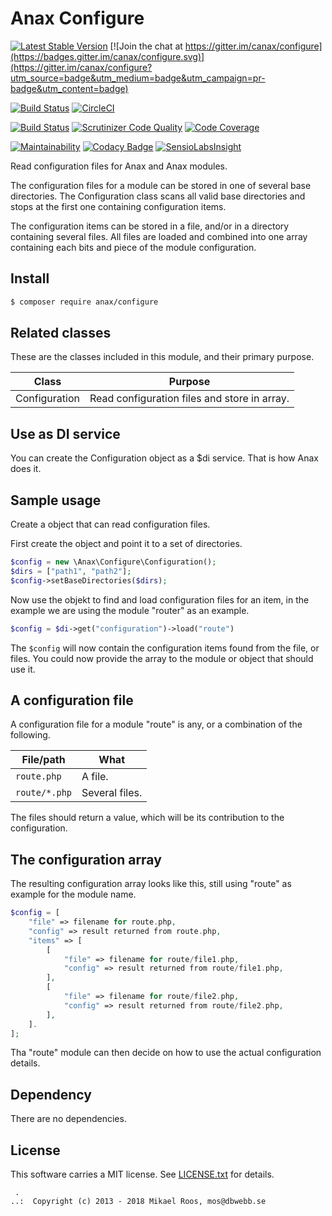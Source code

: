 Anax Configure
==================================

[![Latest Stable Version](https://poser.pugx.org/anax/configure/v/stable)](https://packagist.org/packages/anax/configure)
[![Join the chat at https://gitter.im/canax/configure](https://badges.gitter.im/canax/configure.svg)](https://gitter.im/canax/configure?utm_source=badge&utm_medium=badge&utm_campaign=pr-badge&utm_content=badge)

[![Build Status](https://travis-ci.org/canax/configure.svg?branch=master)](https://travis-ci.org/canax/configure)
[![CircleCI](https://circleci.com/gh/canax/configure.svg?style=svg)](https://circleci.com/gh/canax/configure)

[![Build Status](https://scrutinizer-ci.com/g/canax/configure/badges/build.png?b=master)](https://scrutinizer-ci.com/g/canax/configure/build-status/master)
[![Scrutinizer Code Quality](https://scrutinizer-ci.com/g/canax/configure/badges/quality-score.png?b=master)](https://scrutinizer-ci.com/g/canax/configure/?branch=master)
[![Code Coverage](https://scrutinizer-ci.com/g/canax/configure/badges/coverage.png?b=master)](https://scrutinizer-ci.com/g/canax/configure/?branch=master)

[![Maintainability](https://api.codeclimate.com/v1/badges/cda1f1d88d8c7f4aea49/maintainability)](https://codeclimate.com/github/canax/configure/maintainability)
[![Codacy Badge](https://api.codacy.com/project/badge/Grade/79d0eab0f627424da588b4b39cfc9f17)](https://www.codacy.com/app/mosbth/configure?utm_source=github.com&amp;utm_medium=referral&amp;utm_content=canax/configure&amp;utm_campaign=Badge_Grade)
[![SensioLabsInsight](https://insight.sensiolabs.com/projects/067df5c1-e2f6-4f2e-b479-79cfe511ae7c/mini.png)](https://insight.sensiolabs.com/projects/067df5c1-e2f6-4f2e-b479-79cfe511ae7c)

Read configuration files for Anax and Anax modules.

The configuration files for a module can be stored in one of several base directories. The Configuration class scans all valid base directories and stops at the first one containing configuration items.

The configuration items can be stored in a file, and/or in a directory containing several files. All files are loaded and combined into one array containing each bits and piece of the module configuration.



Install
------------------

```bash
$ composer require anax/configure
```



Related classes
------------------

These are the classes included in this module, and their primary purpose.

| Class         | Purpose |
|---------------|---------|
| Configuration | Read configuration files and store in array. |



Use as DI service
------------------

You can create the Configuration object as a $di service. That is how Anax does it.



Sample usage
------------------

Create a object that can read configuration files.

First create the object and point it to a set of directories.

```php
$config = new \Anax\Configure\Configuration();
$dirs = ["path1", "path2"];
$config->setBaseDirectories($dirs);
```

Now use the objekt to find and load configuration files for an item, in the example we are using the module "router" as an example.

```php
$config = $di->get("configuration")->load("route")
```

The `$config` will now contain the configuration items found from the file, or files. You could now provide the array to the module or object that should use it.



A configuration file
------------------

A configuration file for a module "route" is any, or a combination of the following.

| File/path     | What    |
|---------------|---------|
| `route.php`   | A file. |
| `route/*.php` | Several files. |

The files should return a value, which will be its contribution to the configuration.



The configuration array
------------------

The resulting configuration array looks like this, still using "route" as example for the module name.

```php
$config = [
    "file" => filename for route.php,
    "config" => result returned from route.php,
    "items" => [
        [
            "file" => filename for route/file1.php,
            "config" => result returned from route/file1.php,
        ],
        [
            "file" => filename for route/file2.php,
            "config" => result returned from route/file2.php,
        ],
    ].
];
```

Tha "route" module can then decide on how to use the actual configuration details.



Dependency
------------------

There are no dependencies.



License
------------------

This software carries a MIT license. See [LICENSE.txt](LICENSE.txt) for details.



```
 .  
..:  Copyright (c) 2013 - 2018 Mikael Roos, mos@dbwebb.se
```
